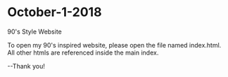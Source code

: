 # October-1-2018
90's Style Website

To open my 90's inspired website, please open the file named index.html.
All other htmls are referenced inside the main index.


--Thank you!
